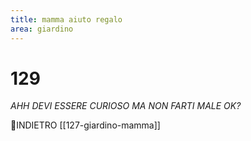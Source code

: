 ```yaml
---
title: mamma aiuto regalo
area: giardino
---
```

# 129
_AHH DEVI ESSERE CURIOSO MA NON FARTI MALE OK?_


👣INDIETRO [[127-giardino-mamma]] 
